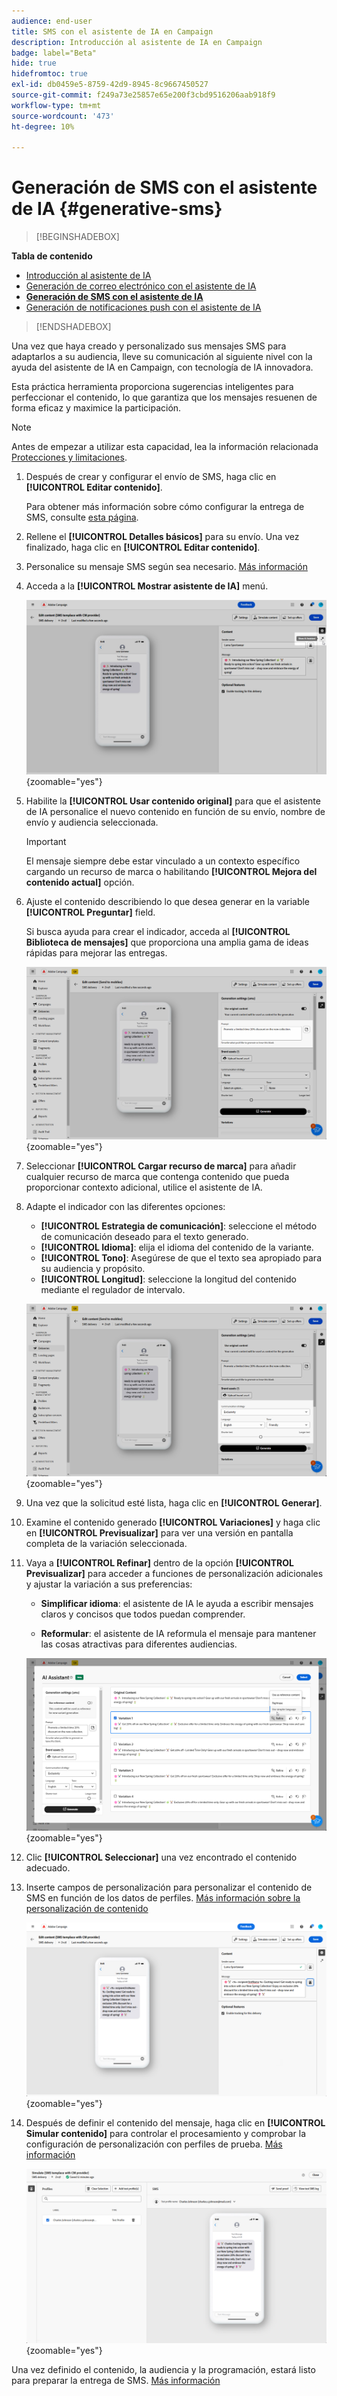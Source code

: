 ```yaml
---
audience: end-user
title: SMS con el asistente de IA en Campaign
description: Introducción al asistente de IA en Campaign
badge: label="Beta"
hide: true
hidefromtoc: true
exl-id: db0459e5-8759-42d9-8945-8c9667450527
source-git-commit: f249a73e25857e65e200f3cbd9516206aab918f9
workflow-type: tm+mt
source-wordcount: '473'
ht-degree: 10%

---
```


# Generación de SMS con el asistente de IA {#generative-sms}

>[!BEGINSHADEBOX]

**Tabla de contenido**

* [Introducción al asistente de IA](generative-gs.md)
* [Generación de correo electrónico con el asistente de IA](generative-content.md)
* **[Generación de SMS con el asistente de IA](generative-sms.md)**
* [Generación de notificaciones push con el asistente de IA](generative-push.md)

>[!ENDSHADEBOX]

Una vez que haya creado y personalizado sus mensajes SMS para adaptarlos a su audiencia, lleve su comunicación al siguiente nivel con la ayuda del asistente de IA en Campaign, con tecnología de IA innovadora.

Esta práctica herramienta proporciona sugerencias inteligentes para perfeccionar el contenido, lo que garantiza que los mensajes resuenen de forma eficaz y maximice la participación.

>[!NOTE]
>
>Antes de empezar a utilizar esta capacidad, lea la información relacionada [Protecciones y limitaciones](generative-gs.md#guardrails-and-limitations).

1. Después de crear y configurar el envío de SMS, haga clic en **[!UICONTROL Editar contenido]**.

   Para obtener más información sobre cómo configurar la entrega de SMS, consulte [esta página](../sms/create-sms.md).

1. Rellene el **[!UICONTROL Detalles básicos]** para su envío. Una vez finalizado, haga clic en **[!UICONTROL Editar contenido]**.

1. Personalice su mensaje SMS según sea necesario. [Más información](../sms/content-sms.md)

1. Acceda a la **[!UICONTROL Mostrar asistente de IA]** menú.

   ![](assets/sms-genai-1.png){zoomable=&quot;yes&quot;}

1. Habilite la **[!UICONTROL Usar contenido original]** para que el asistente de IA personalice el nuevo contenido en función de su envío, nombre de envío y audiencia seleccionada.

   >[!IMPORTANT]
   >
   > El mensaje siempre debe estar vinculado a un contexto específico cargando un recurso de marca o habilitando **[!UICONTROL Mejora del contenido actual]** opción.

1. Ajuste el contenido describiendo lo que desea generar en la variable **[!UICONTROL Preguntar]** field.

   Si busca ayuda para crear el indicador, acceda al **[!UICONTROL Biblioteca de mensajes]** que proporciona una amplia gama de ideas rápidas para mejorar las entregas.

   ![](assets/sms-genai-2.png){zoomable=&quot;yes&quot;}

1. Seleccionar **[!UICONTROL Cargar recurso de marca]** para añadir cualquier recurso de marca que contenga contenido que pueda proporcionar contexto adicional, utilice el asistente de IA.

1. Adapte el indicador con las diferentes opciones:

   * **[!UICONTROL Estrategia de comunicación]**: seleccione el método de comunicación deseado para el texto generado.
   * **[!UICONTROL Idioma]**: elija el idioma del contenido de la variante.
   * **[!UICONTROL Tono]**: Asegúrese de que el texto sea apropiado para su audiencia y propósito.
   * **[!UICONTROL Longitud]**: seleccione la longitud del contenido mediante el regulador de intervalo.

   ![](assets/sms-genai-3.png){zoomable=&quot;yes&quot;}

1. Una vez que la solicitud esté lista, haga clic en **[!UICONTROL Generar]**.

1. Examine el contenido generado **[!UICONTROL Variaciones]** y haga clic en **[!UICONTROL Previsualizar]** para ver una versión en pantalla completa de la variación seleccionada.

1. Vaya a **[!UICONTROL Refinar]** dentro de la opción **[!UICONTROL Previsualizar]** para acceder a funciones de personalización adicionales y ajustar la variación a sus preferencias:

   * **Simplificar idioma**: el asistente de IA le ayuda a escribir mensajes claros y concisos que todos puedan comprender.

   * **Reformular**: el asistente de IA reformula el mensaje para mantener las cosas atractivas para diferentes audiencias.

   ![](assets/sms-genai-4.png){zoomable=&quot;yes&quot;}

1. Clic **[!UICONTROL Seleccionar]** una vez encontrado el contenido adecuado.

1. Inserte campos de personalización para personalizar el contenido de SMS en función de los datos de perfiles. [Más información sobre la personalización de contenido](../personalization/personalize.md)

   ![](assets/sms-genai-5.png){zoomable=&quot;yes&quot;}

1. Después de definir el contenido del mensaje, haga clic en **[!UICONTROL Simular contenido]** para controlar el procesamiento y comprobar la configuración de personalización con perfiles de prueba. [Más información](../preview-test/preview-content.md)

   ![](assets/sms-genai-6.png){zoomable=&quot;yes&quot;}

Una vez definido el contenido, la audiencia y la programación, estará listo para preparar la entrega de SMS. [Más información](../monitor/prepare-send.md)
